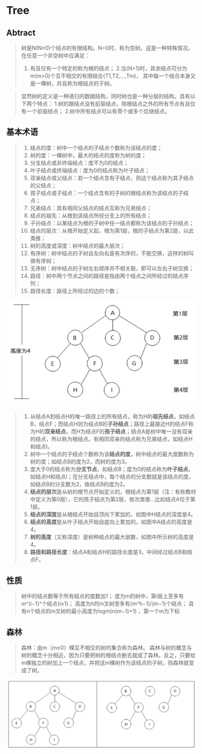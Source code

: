 # Tree

## Abtract
>树是N(N≥0)个结点的有限结构。N=0时，称为空树。这是一种特殊情况。在任意一个非空树中应满足：
>1. 有且仅有一个特定的称为根的结点；
>2.当(N>1)时，其余结点可分为m(m>0)个互不相交的有限结合{T1,T2,...,Tm}，
>其中每一个结合本身又是一棵树，并且称为根结点的子树。


>显然树的定义是一种递归的数据结构，同时树也是一种分层的结构，具有以下两个特点：
>1.树的跟结点没有前驱结点，除根结点之外的所有节点有且仅有一个前驱结点；
>2.树中所有结点可以有零个或多个后继结点。

## 基本术语
> 1. 结点的度：树中一个结点的子结点个数称为该结点的度；
> 2. 树的度：一棵树中，最大的结点的度称为树的度；
> 3. 分支结点或非终端结点：度不为0的结点；
> 4. 叶子结点或终端结点：度为0的结点称为叶子结点；
> 5. 双亲结点或父结点：若一个结点含有子结点，则这个结点称为其子结点的父结点；
> 6. 孩子结点或子结点：一个结点含有的子树的根结点称为该结点的子结点；
> 7. 兄弟结点：具有相同父结点的结点互称为兄弟结点；
> 8. 结点的祖先：从根到该结点所经分支上的所有结点；
> 9. 子孙结点：以某结点为根的子树中任一结点都称为该结点的子孙结点；
> 10. 结点的层次：从根开始定义起，根为第1层，根的子结点为第2层，以此类推；
> 11. 树的高度或深度：树中结点的最大层次；
> 12. 有序树：树中结点的子树自左向右是有次序的，不能交换，这样的树叫做有序树；
> 13. 无序树：树中结点的子树左右顺序并不相关联，即可以左右子树交换；
> 14. 路径：树中两个节点之间的路径是指由两个结点之间所经过的结点序列；
> 15. 路径长度：路径上所经过的边的个数；

![树的图示](_v_images/20190408231740457_26042.png)
> 1. 从结点A到结点H的唯一路径上的所有结点，称为H的**祖先结点**，如结点B，结点F；而结点H则为结点B的**子孙结点**；路径上最接近H的结点F称为H的**双亲结点**，而H为结点F的**孩子结点**；结点A是树中唯一没有双亲的结点，所以称为根结点。有相同双亲的结点称为兄弟结点，如结点H和结点I。
> 2. 树中一个结点的子结点个数称为该**结点的度**，树中结点的最大度数称为树的度；如结点B的度为2，而树的度为3。
> 3. 度大于0的结点称为**分支节点**，如结点B；度为0的结点称为**叶子结点**，如结点H和结点I；在分支结点中，每个结点的分支数就是该结点的度，如结点B的分支数为2，故结点B的度为2。
> 4. **结点的层次**是从树的根节点开始定义的，根结点为第1层（注：有些教材中定义为第0层），它的孩子结点为第2层，依次类推…比如结点A位于第1层。
> 5. **结点的深度**是从根结点开始自顶向下累加的，如图中H结点的深度是4。
> 6. **结点的高度**是从叶子结点开始自底向上累加的，如图中A结点的高度是4。
> 7. **树的高度**（又称深度）是树种结点的最大层数，如图中所示树的高度是4。
> 8. **路径和路径长度**：结点A和结点H的路径长度是3，中间经过结点B和结点F。

## 性质

> 树中的结点数等于所有结点的度数加1；
> 度为m的树中，第i层上至多有m^(i−1)^个结点(i≥1)；
> 高度为h的m叉树至多有(m^h−1)/(m−1)个结点；
> 具有n个结点的m叉树的最小高度为logm(n(m−1)+1) ，第一个m为下标



## 森林
> 森林：由m（m≥0）棵互不相交的树的集合称为森林。
> 森林与树的概念与树的概念十分相近，因为只要把树的根结点删去就成了森林。反之，只要给m棵独立的树加上一个结点，并把这m棵树作为该结点的子树，则森林就变成了树。


![树和森林的比较](_v_images/20190408232807922_7791.png)